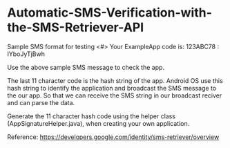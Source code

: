 # Automatic-SMS-Verification-with-the-SMS-Retriever-API

Sample SMS format for testing
<#> Your ExampleApp code is: 123ABC78 : IYboJyTjBwh

Use the above sample SMS message to check the app. 

The last 11 character code is the hash string of the app. Android OS use this hash string to identify the application and broadcast the SMS message to the our app. So that we can receive the SMS  string in our broadcast reciver and can parse the data. 

Generate the 11 character hash code using the helper class (AppSignatureHelper.java), when creating your own application.

Reference: https://developers.google.com/identity/sms-retriever/overview
